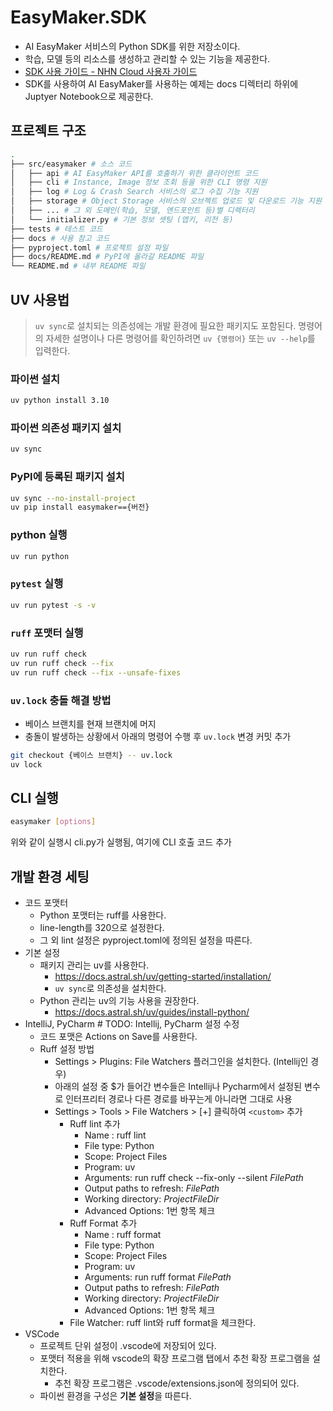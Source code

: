 # EasyMaker.SDK

* AI EasyMaker 서비스의 Python SDK를 위한 저장소이다.
* 학습, 모델 등의 리소스를 생성하고 관리할 수 있는 기능을 제공한다.
* [SDK 사용 가이드 - NHN Cloud 사용자 가이드](https://docs.nhncloud.com/ko/Machine%20Learning/AI%20EasyMaker/ko/sdk-guide/)
* SDK를 사용하여 AI EasyMaker를 사용하는 예제는 docs 디렉터리 하위에 Juptyer Notebook으로 제공한다.

## 프로젝트 구조

```sh
.
├── src/easymaker # 소스 코드
│   ├── api # AI EasyMaker API를 호출하기 위한 클라이언트 코드
│   ├── cli # Instance, Image 정보 조회 등을 위한 CLI 명령 지원
│   ├── log # Log & Crash Search 서비스의 로그 수집 기능 지원
│   ├── storage # Object Storage 서비스의 오브젝트 업로드 및 다운로드 기능 지원
│   ├── ... # 그 외 도메인(학습, 모델, 엔드포인트 등)별 디렉터리
│   └── initializer.py # 기본 정보 셋팅 (앱키, 리전 등)
├── tests # 테스트 코드
├── docs # 사용 참고 코드
├── pyproject.toml # 프로젝트 설정 파일
├── docs/README.md # PyPI에 올라갈 README 파일
└── README.md # 내부 README 파일
```

## UV 사용법

> `uv sync`로 설치되는 의존성에는 개발 환경에 필요한 패키지도 포함된다.
> 명령어의 자세한 설명이나 다른 명령어를 확인하려면 `uv {명령어}` 또는 `uv --help`를 입력한다.

### 파이썬 설치

```sh
uv python install 3.10
```

### 파이썬 의존성 패키지 설치

```sh
uv sync
```

### PyPI에 등록된 패키지 설치

```sh
uv sync --no-install-project
uv pip install easymaker=={버전}
```

### python 실행

```sh
uv run python
```

### `pytest` 실행

```sh
uv run pytest -s -v
```

### `ruff` 포맷터 실행

```sh
uv run ruff check
uv run ruff check --fix
uv run ruff check --fix --unsafe-fixes
```

### `uv.lock` 충돌 해결 방법

* 베이스 브랜치를 현재 브랜치에 머지
* 충돌이 발생하는 상황에서 아래의 명령어 수행 후 `uv.lock` 변경 커밋 추가

```sh
git checkout {베이스 브랜치} -- uv.lock
uv lock
```

## CLI 실행

```sh
easymaker [options]
```

위와 같이 실행시 cli.py가 실행됨, 여기에 CLI 호출 코드 추가

## 개발 환경 세팅

* 코드 포맷터
    * Python 포맷터는 ruff를 사용한다.
    * line-length를 320으로 설정한다.
    * 그 외 lint 설정은 pyproject.toml에 정의된 설정을 따른다.
* 기본 설정
    * 패키지 관리는 uv를 사용한다.
        * <https://docs.astral.sh/uv/getting-started/installation/>
        * `uv sync`로 의존성을 설치한다.
    * Python 관리는 uv의 기능 사용을 권장한다.
        * <https://docs.astral.sh/uv/guides/install-python/>
* IntelliJ, PyCharm # TODO: Intellij, PyCharm 설정 수정
    * 코드 포맷은 Actions on Save를 사용한다.
    * Ruff 설정 방법
        * Settings > Plugins: File Watchers 플러그인을 설치한다. (Intellij인 경우)
        * 아래의 설정 중 $가 들어간 변수들은 Intellij나 Pycharm에서 설정된 변수로 인터프리터 경로나 다른 경로를 바꾸는게 아니라면 그대로 사용
        * Settings > Tools > File Watchers > [+] 클릭하여 `<custom>` 추가
            * Ruff lint 추가
                * Name : ruff lint
                * File type: Python
                * Scope: Project Files
                * Program: uv
                * Arguments: run ruff check --fix-only --silent $FilePath$
                * Output paths to refresh: $FilePath$
                * Working directory: $ProjectFileDir$
                * Advanced Options: 1번 항목 체크
            * Ruff Format 추가
                * Name : ruff format
                * File type: Python
                * Scope: Project Files
                * Program: uv
                * Arguments: run ruff format $FilePath$
                * Output paths to refresh: $FilePath$
                * Working directory: $ProjectFileDir$
                * Advanced Options: 1번 항목 체크
            * File Watcher: ruff lint와 ruff format을 체크한다.
* VSCode
    * 프로젝트 단위 설정이 .vscode에 저장되어 있다.
    * 포맷터 적용을 위해 vscode의 확장 프로그램 탭에서 추천 확장 프로그램을 설치한다.
        * 추천 확장 프로그램은 .vscode/extensions.json에 정의되어 있다.
    * 파이썬 환경을 구성은 **기본 설정**을 따른다.
